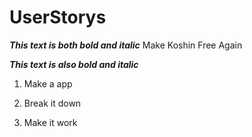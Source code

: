 # UserStorys

**_This text is both bold and italic_**
Make Koshin Free Again

__*This text is also bold and italic*__
1. Make a app

2. Break it down

3. Make it work





